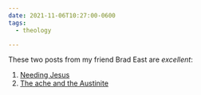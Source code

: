 ```yaml
---
date: 2021-11-06T10:27:00-0600
tags:
  - theology

---
```


These two posts from my friend Brad East are *excellent*:

1. [Needing Jesus][1]
2. [The ache and the Austinite][2]

[1]: https://www.bradeast.org/blog/needing-jesus
[2]: https://www.bradeast.org/blog/the-ache-and-the-austinite
